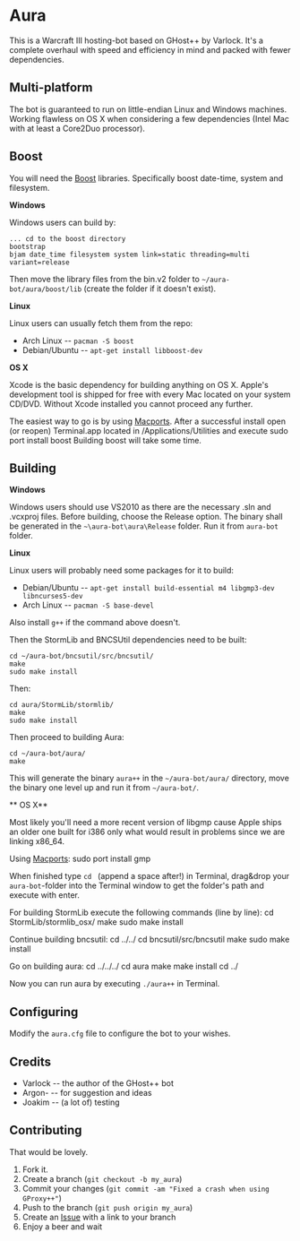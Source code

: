 Aura
=============

This is a Warcraft III hosting-bot based on GHost++ by Varlock. It's a complete
overhaul with speed and efficiency in mind and packed with fewer dependencies.

Multi-platform
------------

The bot is guaranteed to run on little-endian Linux and Windows machines. Working flawless on OS X when 
considering a few dependencies (Intel Mac with at least a Core2Duo processor).

Boost
------------

You will need the [Boost](http://www.boost.org/users/download/) libraries. Specifically
boost date-time, system and filesystem.

**Windows**

Windows users can build by:
	
	... cd to the boost directory
	bootstrap
	bjam date_time filesystem system link=static threading=multi variant=release
	
Then move the library files from the bin.v2 folder to `~/aura-bot/aura/boost/lib` (create the folder
if it doesn't exist).

**Linux**

Linux users can usually fetch them from the repo:

* Arch Linux -- `pacman -S boost`
* Debian/Ubuntu -- `apt-get install libboost-dev`

**OS X**

Xcode is the basic dependency for building anything on OS X.
Apple's development tool is shipped for free with every Mac located on your system CD/DVD.
Without Xcode installed you cannot proceed any further.

The easiest way to go is by using [Macports](http://www.macports.org/).
After a successful install open (or reopen) Terminal.app located in /Applications/Utilities and execute
	sudo port install boost
Building boost will take some time.

Building
------------

**Windows**

Windows users should use VS2010 as there are the necessary .sln and .vcxproj files. Before
building, choose the Release option. The binary shall be generated in the `~\aura-bot\aura\Release` folder.
Run it from `aura-bot` folder.

**Linux**

Linux users will probably need some packages for it to build:

* Debian/Ubuntu -- `apt-get install build-essential m4 libgmp3-dev libncurses5-dev`
* Arch Linux -- `pacman -S base-devel`
	
Also install `g++` if the command above doesn't.

Then the StormLib and BNCSUtil dependencies need to be built:

	cd ~/aura-bot/bncsutil/src/bncsutil/
	make
	sudo make install

Then:

	cd aura/StormLib/stormlib/
	make
	sudo make install
	
Then proceed to building Aura:

	cd ~/aura-bot/aura/
	make
	
This will generate the binary `aura++` in the `~/aura-bot/aura/` directory, move the binary one level
up and run it from `~/aura-bot/`.

** OS X**

Most likely you'll need a more recent version of libgmp cause Apple ships an older one built for i386 only
what would result in problems since we are linking x86_64.

Using [Macports](http://www.macports.org/):
	sudo port install gmp
   
When finished type `cd ` (append a space after!) in Terminal, drag&drop your `aura-bot`-folder into the Terminal 
window to get the folder's path and execute with enter.

For building StormLib execute the following commands (line by line):
	cd StormLib/stormlib_osx/
	make
	sudo make install
   
Continue building bncsutil:
	cd ../../
	cd bncsutil/src/bncsutil
	make
	sudo make install
   
Go on building aura:
	cd ../../../
	cd aura
	make
	make install
	cd ../
   
Now you can run aura by executing `./aura++` in Terminal.

Configuring
-----------

Modify the `aura.cfg` file to configure the bot to your wishes.

Credits
-----

* Varlock -- the author of the GHost++ bot
* Argon- -- for suggestion and ideas
* Joakim -- (a lot of) testing


Contributing
------------

That would be lovely.

1. Fork it.
2. Create a branch (`git checkout -b my_aura`)
3. Commit your changes (`git commit -am "Fixed a crash when using GProxy++"`)
4. Push to the branch (`git push origin my_aura`)
5. Create an [Issue][1] with a link to your branch
6. Enjoy a beer and wait

[1]: https://github.com/Josko/aura-bot/issues
